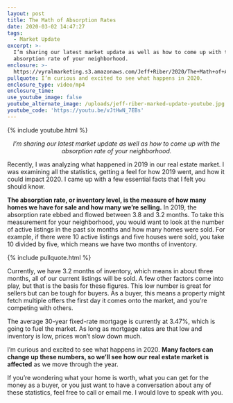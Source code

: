 ```yaml
---
layout: post
title: The Math of Absorption Rates
date: 2020-03-02 14:47:27
tags:
  - Market Update
excerpt: >-
  I’m sharing our latest market update as well as how to come up with the
  absorption rate of your neighborhood.
enclosure: >-
  https://vyralmarketing.s3.amazonaws.com/Jeff+Riber/2020/The+Math+of+Absorption+Rates.mp4
pullquote: I’m curious and excited to see what happens in 2020.
enclosure_type: video/mp4
enclosure_time:
use_youtube_image: false
youtube_alternate_image: /uploads/jeff-riber-marked-update-youtube.jpg
youtube_code: 'https://youtu.be/vJtHwN_7EBs'
---
```


{% include youtube.html %}

<p style="text-align: center;"><em>I’m sharing our latest market update as well as how to come up with the absorption rate of your neighborhood.</em></p>

Recently, I was analyzing what happened in 2019 in our real estate market. I was examining all the statistics, getting a feel for how 2019 went, and how it could impact 2020. I came up with a few essential facts that I felt you should know.&nbsp;

**The absorption rate, or inventory level, is the measure of how many homes we have for sale and how many we’re selling.** In 2019, the absorption rate ebbed and flowed between 3.8 and 3.2 months. To take this measurement for your neighborhood, you would want to look at the number of active listings in the past six months and how many homes were sold. For example, if there were 10 active listings and five houses were sold, you take 10 divided by five, which means we have two months of inventory.

{% include pullquote.html %}

Currently, we have 3.2 months of inventory, which means in about three months, all of our current listings will be sold. A few other factors come into play, but that is the basis for these figures. This low number is great for sellers but can be tough for buyers. As a buyer, this means a property might fetch multiple offers the first day it comes onto the market, and you’re competing with others.&nbsp;

The average 30-year fixed-rate mortgage is currently at 3.47%, which is going to fuel the market. As long as mortgage rates are that low and inventory is low, prices won’t slow down much.&nbsp;

I’m curious and excited to see what happens in 2020. **Many factors can change up these numbers, so we’ll see how our real estate market is affected** as we move through the year.

If you’re wondering what your home is worth, what you can get for the money as a buyer, or you just want to have a conversation about any of these statistics, feel free to call or email me. I would love to speak with you.